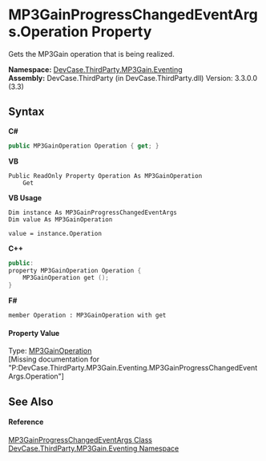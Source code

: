 # MP3GainProgressChangedEventArgs.Operation Property 
 

Gets the MP3Gain operation that is being realized.

**Namespace:**&nbsp;<a href="N_DevCase_ThirdParty_MP3Gain_Eventing">DevCase.ThirdParty.MP3Gain.Eventing</a><br />**Assembly:**&nbsp;DevCase.ThirdParty (in DevCase.ThirdParty.dll) Version: 3.3.0.0 (3.3)

## Syntax

**C#**<br />
``` C#
public MP3GainOperation Operation { get; }
```

**VB**<br />
``` VB
Public ReadOnly Property Operation As MP3GainOperation
	Get
```

**VB Usage**<br />
``` VB Usage
Dim instance As MP3GainProgressChangedEventArgs
Dim value As MP3GainOperation

value = instance.Operation

```

**C++**<br />
``` C++
public:
property MP3GainOperation Operation {
	MP3GainOperation get ();
}
```

**F#**<br />
``` F#
member Operation : MP3GainOperation with get

```


#### Property Value
Type: <a href="T_DevCase_ThirdParty_MP3Gain_MP3GainOperation">MP3GainOperation</a><br />\[Missing <value> documentation for "P:DevCase.ThirdParty.MP3Gain.Eventing.MP3GainProgressChangedEventArgs.Operation"\]

## See Also


#### Reference
<a href="T_DevCase_ThirdParty_MP3Gain_Eventing_MP3GainProgressChangedEventArgs">MP3GainProgressChangedEventArgs Class</a><br /><a href="N_DevCase_ThirdParty_MP3Gain_Eventing">DevCase.ThirdParty.MP3Gain.Eventing Namespace</a><br />